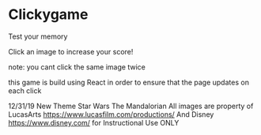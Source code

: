 # Clickygame
Test your memory

Click an image to increase your score!

note: you cant click the same image twice

this game is build using React in order to ensure that the page updates on each click


12/31/19 New Theme 
Star Wars The Mandalorian
All images are property of LucasArts https://www.lucasfilm.com/productions/
And Disney https://www.disney.com/
for Instructional Use ONLY
